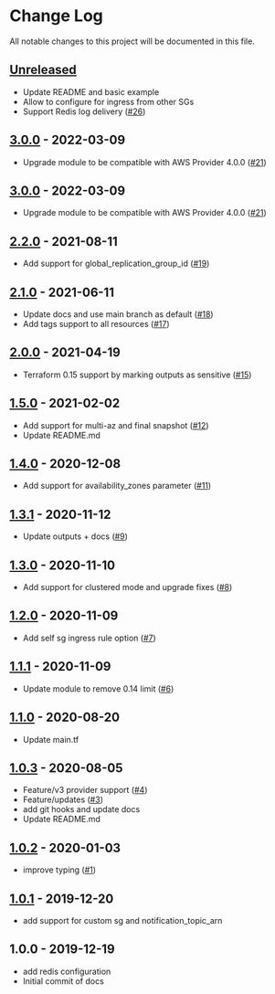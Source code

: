 # Change Log

All notable changes to this project will be documented in this file.

<a name="unreleased"></a>
## [Unreleased]

- Update README and basic example
- Allow to configure for ingress from other SGs
- Support Redis log delivery ([#26](https://github.com/umotif-public/terraform-aws-elasticache-redis/issues/26))


<a name="3.0.0"></a>
## [3.0.0] - 2022-03-09

- Upgrade module to be compatible with AWS Provider 4.0.0 ([#21](https://github.com/umotif-public/terraform-aws-elasticache-redis/issues/21))


<a name="3.0.0"></a>
## [3.0.0] - 2022-03-09

- Upgrade module to be compatible with AWS Provider 4.0.0 ([#21](https://github.com/umotif-public/terraform-aws-elasticache-redis/issues/21))


<a name="2.2.0"></a>
## [2.2.0] - 2021-08-11

- Add support for global_replication_group_id ([#19](https://github.com/umotif-public/terraform-aws-elasticache-redis/issues/19))


<a name="2.1.0"></a>
## [2.1.0] - 2021-06-11

- Update docs and use main branch as default ([#18](https://github.com/umotif-public/terraform-aws-elasticache-redis/issues/18))
- Add tags support to all resources ([#17](https://github.com/umotif-public/terraform-aws-elasticache-redis/issues/17))


<a name="2.0.0"></a>
## [2.0.0] - 2021-04-19

- Terraform 0.15 support by marking outputs as sensitive ([#15](https://github.com/umotif-public/terraform-aws-elasticache-redis/issues/15))


<a name="1.5.0"></a>
## [1.5.0] - 2021-02-02

- Add support for multi-az and final snapshot ([#12](https://github.com/umotif-public/terraform-aws-elasticache-redis/issues/12))
- Update README.md


<a name="1.4.0"></a>
## [1.4.0] - 2020-12-08

- Add support for availability_zones parameter ([#11](https://github.com/umotif-public/terraform-aws-elasticache-redis/issues/11))


<a name="1.3.1"></a>
## [1.3.1] - 2020-11-12

- Update outputs + docs ([#9](https://github.com/umotif-public/terraform-aws-elasticache-redis/issues/9))


<a name="1.3.0"></a>
## [1.3.0] - 2020-11-10

- Add support for clustered mode and upgrade fixes ([#8](https://github.com/umotif-public/terraform-aws-elasticache-redis/issues/8))


<a name="1.2.0"></a>
## [1.2.0] - 2020-11-09

- Add self sg ingress rule option ([#7](https://github.com/umotif-public/terraform-aws-elasticache-redis/issues/7))


<a name="1.1.1"></a>
## [1.1.1] - 2020-11-09

- Update module to remove 0.14 limit ([#6](https://github.com/umotif-public/terraform-aws-elasticache-redis/issues/6))


<a name="1.1.0"></a>
## [1.1.0] - 2020-08-20

- Update main.tf


<a name="1.0.3"></a>
## [1.0.3] - 2020-08-05

- Feature/v3 provider support ([#4](https://github.com/umotif-public/terraform-aws-elasticache-redis/issues/4))
- Feature/updates ([#3](https://github.com/umotif-public/terraform-aws-elasticache-redis/issues/3))
- add git hooks and update docs
- Update README.md


<a name="1.0.2"></a>
## [1.0.2] - 2020-01-03

- improve typing ([#1](https://github.com/umotif-public/terraform-aws-elasticache-redis/issues/1))


<a name="1.0.1"></a>
## [1.0.1] - 2019-12-20

- add support for custom sg and notification_topic_arn


<a name="1.0.0"></a>
## 1.0.0 - 2019-12-19

- add redis configuration
- Initial commit of docs


[Unreleased]: https://github.com/umotif-public/terraform-aws-elasticache-redis/compare/3.0.0...HEAD
[3.0.0]: https://github.com/umotif-public/terraform-aws-elasticache-redis/compare/2.2.0...3.0.0
[2.2.0]: https://github.com/umotif-public/terraform-aws-elasticache-redis/compare/2.1.0...2.2.0
[2.1.0]: https://github.com/umotif-public/terraform-aws-elasticache-redis/compare/2.0.0...2.1.0
[2.0.0]: https://github.com/umotif-public/terraform-aws-elasticache-redis/compare/1.5.0...2.0.0
[1.5.0]: https://github.com/umotif-public/terraform-aws-elasticache-redis/compare/1.4.0...1.5.0
[1.4.0]: https://github.com/umotif-public/terraform-aws-elasticache-redis/compare/1.3.1...1.4.0
[1.3.1]: https://github.com/umotif-public/terraform-aws-elasticache-redis/compare/1.3.0...1.3.1
[1.3.0]: https://github.com/umotif-public/terraform-aws-elasticache-redis/compare/1.2.0...1.3.0
[1.2.0]: https://github.com/umotif-public/terraform-aws-elasticache-redis/compare/1.1.1...1.2.0
[1.1.1]: https://github.com/umotif-public/terraform-aws-elasticache-redis/compare/1.1.0...1.1.1
[1.1.0]: https://github.com/umotif-public/terraform-aws-elasticache-redis/compare/1.0.3...1.1.0
[1.0.3]: https://github.com/umotif-public/terraform-aws-elasticache-redis/compare/1.0.2...1.0.3
[1.0.2]: https://github.com/umotif-public/terraform-aws-elasticache-redis/compare/1.0.1...1.0.2
[1.0.1]: https://github.com/umotif-public/terraform-aws-elasticache-redis/compare/1.0.0...1.0.1
